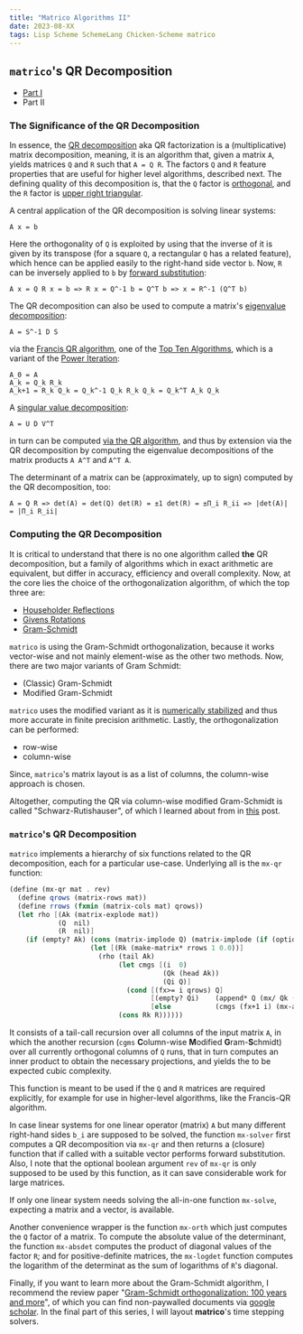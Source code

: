 ```yaml
---
title: "Matrico Algorithms II"
date: 2023-08-XX
tags: Lisp Scheme SchemeLang Chicken-Scheme matrico
---
```


## `matrico`'s QR Decomposition

* [Part I](http://numerical-schemer.xyz/2023/07/10/matrico-algorithms-i.html)
* Part II

### The Significance of the QR Decomposition

In essence, the [QR decomposition](https://en.wikipedia.org/wiki/QR_decomposition)
aka QR factorization is a (multiplicative) matrix decomposition,
meaning, it is an algorithm that, given a matrix `A`, yields matrices `Q` and `R`
such that `A = Q R`. The factors `Q` and `R` feature properties that are useful
for higher level algorithms, described next. The defining quality of this decomposition is,
that the `Q` factor is [orthogonal](https://en.wikipedia.org/wiki/Orthogonal_matrix),
and the `R` factor is [upper right triangular](https://en.wikipedia.org/wiki/Triangular_matrix).

A central application of the QR decomposition is solving linear systems:
```
A x = b
```
Here the orthogonality of `Q` is exploited by using that the inverse of it is
given by its transpose (for a square `Q`, a rectangular `Q` has a related feature),
which hence can be applied easily to the right-hand side vector `b`. Now, `R` can be
inversely applied to `b` by [forward substitution](https://en.wikipedia.org/wiki/Triangular_matrix#Forward_and_back_substitution):
```
A x = Q R x = b => R x = Q^-1 b = Q^T b => x = R^-1 (Q^T b)
```

The QR decomposition can also be used to compute a matrix's [eigenvalue decomposition](https://en.wikipedia.org/wiki/Eigendecomposition_of_a_matrix):
```
A = S^-1 D S
```
via the [Francis QR algorithm](https://en.wikipedia.org/wiki/QR_algorithm), one of the [Top Ten Algorithms](https://web.archive.org/web/20210507011904/https://pi.math.cornell.edu/~web6140/TopTenAlgorithms/QRalgorithm.html),
which is a variant of the [Power Iteration](https://en.wikipedia.org/wiki/Power_iteration):
```
A_0 = A
A_k = Q_k R_k
A_k+1 = R_k Q_k = Q_k^-1 Q_k R_k Q_k = Q_k^T A_k Q_k 
```

A [singular value decomposition](https://en.wikipedia.org/wiki/Singular_value_decomposition):
```
A = U D V^T
```
in turn can be computed [via the QR algorithm](https://math.stackexchange.com/a/4309570/29967),
and thus by extension via the QR decomposition by computing the eigenvalue
decompositions of the matrix products `A A^T` and `A^T A`.

The determinant of a matrix can be (approximately, up to sign) computed by the QR decomposition, too:
```
A = Q R => det(A) = det(Q) det(R) = ±1 det(R) = ±Π_i R_ii => |det(A)| = |Π_i R_ii|
```

### Computing the QR Decomposition

It is critical to understand that there is no one algorithm called **the** QR decomposition,
but a family of algorithms which in exact arithmetic are equivalent, but differ
in accuracy, efficiency and overall complexity.
Now, at the core lies the choice of the orthogonalization algorithm, of which the
top three are:

* [Householder Reflections](https://en.wikipedia.org/wiki/Householder_transformation)
* [Givens Rotations](https://en.wikipedia.org/wiki/Givens_rotation)
* [Gram-Schmidt](https://en.wikipedia.org/wiki/Gram%E2%80%93Schmidt_process)

`matrico` is using the Gram-Schmidt orthogonalization,
because it works vector-wise and not mainly element-wise as the other two methods.
Now, there are two major variants of Gram Schmidt:

* (Classic) Gram-Schmidt
* Modified Gram-Schmidt

`matrico` uses the modified variant as it is [numerically stabilized](https://en.wikipedia.org/wiki/Gram%E2%80%93Schmidt_process#Numerical_stability) and thus more accurate in finite precision arithmetic.
Lastly, the orthogonalization can be performed:

* row-wise
* column-wise

Since, `matrico`'s matrix layout is as a list of columns, the column-wise approach is chosen.

Altogether, computing the QR via column-wise modified Gram-Schmidt is called "Schwarz-Rutishauser",
of which I learned about from in [this](https://towardsdatascience.com/can-qr-decomposition-be-actually-faster-schwarz-rutishauser-algorithm-a32c0cde8b9b) post.

### `matrico`'s QR Decomposition

`matrico` implements a hierarchy of six functions related to the QR decomposition,
each for a particular use-case.
Underlying all is the `mx-qr` function:

```scheme
(define (mx-qr mat . rev)
  (define qrows (matrix-rows mat))
  (define rrows (fxmin (matrix-cols mat) qrows))
  (let rho [(Ak (matrix-explode mat))
            (Q  nil)
            (R  nil)]
    (if (empty? Ak) (cons (matrix-implode Q) (matrix-implode (if (optional rev #t) (reverse R) R)))
                    (let [(Rk (make-matrix* rrows 1 0.0))]
                      (rho (tail Ak)
                           (let cmgs [(i  0)
                                      (Qk (head Ak))
                                      (Qi Q)]
                             (cond [(fx>= i qrows) Q]
                                   [(empty? Qi)    (append* Q (mx/ Qk (matrix-set! Rk i 0 (mx-norm Qk 'fro))))]
                                   [else           (cmgs (fx+1 i) (mx-axpy (fpneg (matrix-set! Rk i 0 (matrix-scalar (head Qi) Qk))) (head Qi) Qk) (tail Qi))]))
                           (cons Rk R))))))
```
It consists of a tail-call recursion over all columns of the input matrix `A`,
in which the another recursion (`cgms` **C**olumn-wise **M**odified **G**ram-**S**chmidt) over all currently orthogonal columns of `Q` runs, that in turn computes an inner product to obtain the necessary projections,
and yields the to be expected cubic complexity.

This function is meant to be used if the `Q` and `R` matrices are required explicitly,
for example for use in higher-level algorithms, like the Francis-QR algorithm.

In case linear systems for one linear operator (matrix) `A` but many different right-hand sides `b_i`
are supposed to be solved, the function `mx-solver` first computes a QR decomposition via `mx-qr` and
then returns a (closure) function that if called with a suitable vector performs forward substitution.
Also, I note that the optional boolean argument `rev` of `mx-qr` is only supposed to be used by this
function, as it can save considerable work for large matrices.

If only one linear system needs solving the all-in-one function `mx-solve`,
expecting a matrix and a vector, is available.

Another convenience wrapper is the function `mx-orth` which just computes the `Q` factor of a matrix.
To compute the absolute value of the determinant,
the function `mx-absdet` computes the product of diagonal values of the factor `R`;
and for positive-definite matrices, the `mx-logdet` function computes the logarithm of the determinat
as the sum of logarithms of `R`'s diagonal.

Finally, if you want to learn more about the Gram-Schmidt algorithm, I recommend
the review paper "[Gram-Schmidt orthogonalization: 100 years and more](https://doi.org/10.1002/nla.1839)",
of which you can find non-paywalled documents via [google scholar](https://scholar.google.com/scholar?hl=en&as_sdt=0%2C5&q=intitle%3A%22Gram-Schmidt+orthogonalization%3A+100+years+and+more%22&btnG=).
In the final part of this series, I will layout **matrico**'s time stepping solvers.
